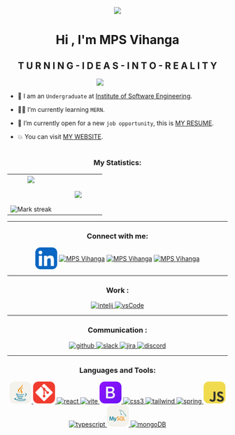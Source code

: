 <p align="center"><picture> <img src = "https://github.com/7oSkaaa/7oSkaaa/blob/main/Images/about_me.gif?raw=true" width = 180px></picture></p>

<h1 align="center"> Hi , I'm MPS Vihanga </h1> 
<h2 align="center"> T U R N I N G - I D E A S - I N T O - R E A L I T Y</h2>


<picture> <img align="right" src="https://github.com/7oSkaaa/7oSkaaa/blob/main/Images/Right_Side.gif?raw=true" width = 300px></picture>

<br>

- :school: I am an `Undergraduate` at [Institute of Software Engineering](https://www.ijse.lk/).
  
- :student: I’m currently learning `MERN`.

- :thinking: I’m currently open for a new `job opportunity`, this is [MY RESUME](#).

- :boom: You can visit [MY WEBSITE](#).
<br><br>

<h3 align="center">My Statistics:</h3>
<p align="center">
<table align="center">
<tr border="none">
<td width="50%" align="center">
  
  <img  align="center"  src="https://github-readme-stats.vercel.app/api?username=VihangaMPS&theme=dark&show_icons=true&count_private=true" />
  <br><br><br></br>
  <img  title="🔥 Get streak stats for your profile at git.io/streak-stats" alt="Mark streak" src="https://github-readme-streak-stats.herokuapp.com/?user=VihangaMPS&theme=dark&hide_border=false" /> 
</td>
<td width="50%" align="center">

  <img  align="center"  src="https://github-readme-stats.anuraghazra1.vercel.app/api/top-langs/?username=VihangaMPS&theme=dark&hide_border=false&no-bg=true&no-frame=true&langs_count=10"/>
  
  </td>
</tr>
</table>

---

<h3 align="center">Connect with me:</h3>
<p align="center">
  <a href="https://www.linkedin.com/in/mps-vihanga-7127611a6/" target="blank"><img align="center" src="https://github.com/tandpfun/skill-icons/blob/main/icons/LinkedIn.svg" alt="MPS Vihanga"       
     height="50" width="50" /></a>
  <a href="" target="blank"><img align="center" src="https://raw.githubusercontent.com/rahuldkjain/github-profile-readme-generator/master/src/images/icons/Social/stack-overflow.svg" alt="MPS Vihanga" 
     height="50" width="50" /></a>
  <a href="" target="blank"><img align="center" src="https://www.edigitalagency.com.au/wp-content/uploads/new-Instagram-icon-png-full-colour.png" alt="MPS Vihanga" height="50" width="50" /></a>
  <a href="" target="blank"><img align="center" src="https://github.com/VihangaMPS/VihangaMPS/assets/137038269/7742cb80-6910-4e9f-8f69-367437e069c2" alt="MPS Vihanga" height="60" width="53" /></a>
</p>

---

<h3 align="center">Work :</h3>
<p align="center">
  <a href="#" target="_blank" > <img src="https://github.com/Scar1109/skill-icons/blob/main/icons/Idea-Light.svg" alt="intelij" width="50" height="50"/> </a>  
  <a href="#" target="_blank" > <img src="https://github.com/Scar1109/skill-icons/blob/main/icons/VSCode-Light.svg" alt="vsCode" width="50" height="50"/> </a> 
</p>

---
  <h3 align="center">Communication :</h3>
<p align="center">
  <a href="#" target="_blank" > <img src="https://github.com/Scar1109/skill-icons/blob/main/icons/Github-Light.svg" alt="github" width="50" height="50"/> </a> 
  <a href="#" target="_blank" > <img src="https://github.com/VihangaMPS/VihangaMPS/assets/137038269/b0f1b9e6-fa9a-413f-93b5-277d45d52e10" alt="slack" width="53" height="55"/> </a> 
  <a href="#" target="_blank" > <img src="https://github.com/VihangaMPS/VihangaMPS/assets/137038269/310b7405-f99e-496b-8253-de422cf7cb4f" alt="jira" width="53" height="55"/> </a>
  <a href="#" target="_blank" > <img src="https://github.com/VihangaMPS/skill-icons/blob/main/icons/Discord.svg" alt="discord" width="53" height="55"/> </a>
</p>


---

<h3 align="center">Languages and Tools:</h3>
<p align="center"> 
    <a href="#" target="_blank" > <img src="https://github.com/tandpfun/skill-icons/blob/main/icons/Java-Light.svg" alt="java" width="50" height="50"/> </a>     
    <a href="#" target="_blank" > <img src="https://github.com/tandpfun/skill-icons/blob/main/icons/Git.svg" alt="git" width="50" height="50"/> </a>     
    <a href="#" target="_blank" > <img src="https://github.com/Scar1109/skill-icons/blob/main/icons/React-Light.svg" alt="react" width="50" height="50"/> </a>
    <a href="#" target="_blank" > <img src="https://github.com/VihangaMPS/skill-icons/blob/main/icons/Vite-Dark.svg" alt="vite" width="50" height="50"/> </a>
    <a href="#" target="_blank" > <img src="https://github.com/tandpfun/skill-icons/blob/main/icons/Bootstrap.svg" alt="bootstrap" width="50" height="50"/> </a>
    <a href="#" target="_blank" > <img src="https://github.com/Scar1109/skill-icons/blob/main/icons/Sass.svg" alt="css3" width="50" height="50"/> </a>
    <a href="#" target="_blank" > <img src="https://github.com/Scar1109/skill-icons/blob/Scar1109/icons/TailwindCSS-Light.svg" alt="tailwind" width="50" height="50"/</a> 
    <a href="#" target="_blank" > <img src="https://github.com/VihangaMPS/skill-icons/blob/main/icons/Spring-Light.svg" alt="spring" width="50" height="50"/> </a> 
    <a href="#" target="_blank" > <img src="https://github.com/tandpfun/skill-icons/blob/main/icons/JavaScript.svg" alt="javascript" width="50" height="50"/> </a>
    <a href="#" target="_blank" > <img src="https://github.com/Scar1109/skill-icons/blob/main/icons/TypeScript.svg" alt="typescript" width="50" height="50"/> </a>    
    <a href="#" target="_blank" > <img src="https://github.com/tandpfun/skill-icons/blob/main/icons/MySQL-Light.svg" alt="mysql" width="50" height="50"/> </a>
    <a href="#" target="_blank" > <img src="https://github.com/Scar1109/skill-icons/blob/main/icons/MongoDB.svg" alt="mongoDB" width="50" height="50"/> </a> 
    
  
</p>

